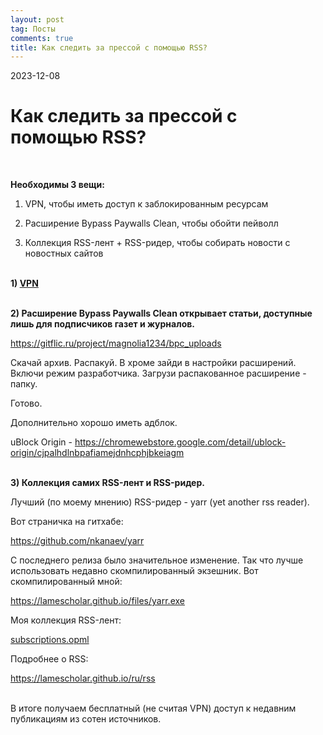 ```yaml
---
layout: post
tag: Посты
comments: true
title: Как следить за прессой с помощью RSS?
---
```


2023-12-08

# Как следить за прессой с помощью RSS?
<br>

**Необходимы 3 вещи:**

1) VPN, чтобы иметь доступ к заблокированным ресурсам

2) Расширение Bypass Paywalls Clean, чтобы обойти пейволл

3) Коллекция RSS-лент + RSS-ридер, чтобы собирать новости с новостных сайтов
<br><br>

**1) [VPN](/ru/vpn)**
<br><br>

**2) Расширение Bypass Paywalls Clean открывает статьи, доступные лишь для подписчиков газет и журналов.**

<https://gitflic.ru/project/magnolia1234/bpc_uploads>

Скачай архив. Распакуй. В хроме зайди в настройки расширений. Включи режим разработчика. Загрузи распакованное расширение - папку.

Готово.

Дополнительно хорошо иметь адблок.

uBlock Origin - <https://chromewebstore.google.com/detail/ublock-origin/cjpalhdlnbpafiamejdnhcphjbkeiagm>
<br><br>

**3) Коллекция самих RSS-лент и RSS-ридер.**

Лучший (по моему мнению) RSS-ридер - yarr (yet another rss reader).

Вот страничка на гитхабе:

<https://github.com/nkanaev/yarr>

C последнего релиза было значительное изменение. Так что лучше использовать недавно скомпилированный экзешник. Вот скомпилированный мной:

<https://lamescholar.github.io/files/yarr.exe>

Моя коллекция RSS-лент:

<a href="/files/subscriptions.opml" download>subscriptions.opml</a>

Подробнее о RSS:

<https://lamescholar.github.io/ru/rss>
<br><br>

В итоге получаем бесплатный (не считая VPN) доступ к недавним публикациям из сотен источников.